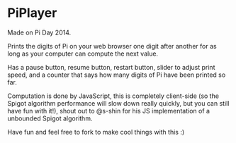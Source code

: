 # PiPlayer

Made on Pi Day 2014.

Prints the digits of Pi on your web browser one digit after another for as long as your computer can compute the next value.

Has a pause button, resume button, restart button, slider to adjust print speed, and a counter that says how many digits of Pi have been printed so far.

Computation is done by JavaScript, this is completely client-side (so the Spigot algorithm performance will slow down really quickly, but you can still have fun with it!), shout out to @s-shin for his JS implementation of a unbounded Spigot algorithm.

Have fun and feel free to fork to make cool things with this :)
